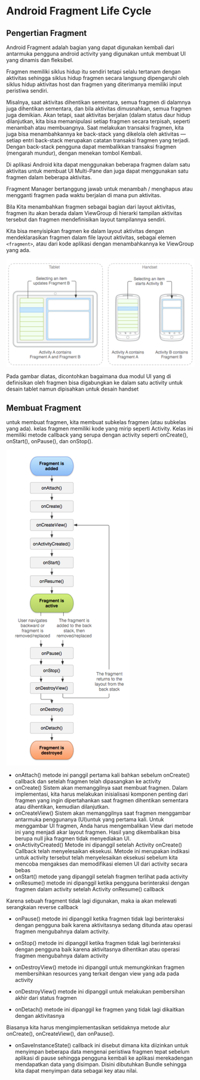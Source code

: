 # Android Fragment Life Cycle
## Pengertian Fragment

Android Fragment adalah bagian yang dapat digunakan kembali dari antarmuka pengguna android activity yang digunakan untuk membuat UI yang dinamis dan fleksibel.

Fragmen memiliki siklus hidup itu sendiri tetapi selalu tertanam dengan aktivitas sehingga siklus hidup fragmen secara langsung dipengaruhi oleh siklus hidup aktivitas host dan fragmen yang diterimanya memiliki input peristiwa sendiri.

Misalnya, saat aktivitas dihentikan sementara, semua fragmen di dalamnya juga dihentikan sementara, dan bila aktivitas dimusnahkan, semua fragmen juga demikian. Akan tetapi, saat aktivitas berjalan (dalam status daur hidup dilanjutkan, kita bisa memanipulasi setiap fragmen secara terpisah, seperti menambah atau membuangnya. Saat melakukan transaksi fragmen, kita juga bisa menambahkannya ke back-stack yang dikelola oleh aktivitas —setiap entri back-stack merupakan catatan transaksi fragmen yang terjadi. Dengan back-stack pengguna dapat membalikkan transaksi fragmen (mengarah mundur), dengan menekan tombol Kembali.

Di aplikasi Android kita dapat menggunakan beberapa fragmen dalam satu aktivitas untuk membuat UI Multi-Pane dan juga dapat menggunakan satu fragmen dalam beberapa aktivitas.

Fragment Manager bertanggung jawab untuk menambah / menghapus atau mengganti fragmen pada waktu berjalan di mana pun aktivitas.

Bila Kita menambahkan fragmen sebagai bagian dari layout aktivitas, fragmen itu akan berada dalam ViewGroup di hierarki tampilan aktivitas tersebut dan fragmen mendefinisikan layout tampilannya sendiri. 

Kita bisa menyisipkan fragmen ke dalam layout aktivitas dengan mendeklarasikan fragmen dalam file layout aktivitas, sebagai elemen `<fragment>`, atau dari kode aplikasi dengan menambahkannya ke ViewGroup yang ada. 

![frag1](images/Frag1.png)

Pada gambar diatas, dicontohkan bagaimana dua modul UI yang di definisikan oleh fragmen bisa digabungkan ke dalam satu activity untuk desain tablet namun dipisahkan untuk desain handset

## Membuat Fragment

untuk membuat fragmen, kita membuat subkelas fragmen (atau subkelas yang ada). kelas fragmen memiliki kode yang mirip seperti Activity. Kelas ini memiliki metode callback yang serupa dengan activity seperti onCreate(), onStart(), onPause(), dan onStop(). 

![frag2](images/frag2.png) 

- onAttach()
metode ini panggil pertama kali bahkan sebelum onCreate() callback dan setelah fragmen telah dipasangkan ke activity
- onCreate()
Sistem akan memanggilnya saat membuat fragmen. Dalam implementasi, kita harus melakukan inisialisasi komponen penting dari fragmen yang ingin dipertahankan saat fragmen dihentikan sementara atau dihentikan, kemudian dilanjutkan.
- onCreateView()
Sistem akan memanggilnya saat fragmen menggambar antarmuka penggunanya (UI)untuk yang pertama kali. Untuk menggambar UI fragmen, Anda harus mengembalikan View dari metode ini yang menjadi akar layout fragmen. Hasil yang dikembalikan bisa berupa null jika fragmen tidak menyediakan UI.
- onActivityCreated()
Metode ini dipanggil setelah Activity onCreate() Callback telah menyelesaikan eksekusi. Metode ini merupakan indikasi untuk activity tersebut telah menyelesaikan eksekusi sebelum kita mencoba mengakses dan memodifikasi elemen UI dari activity secara bebas
- onStart()
metode yang dipanggil setelah fragmen terlihat pada activity
- onResume()
metode ini dipanggil ketika pengguna berinteraksi dengan fragmen dalam activity setelah Activity onResume() callback

Karena sebuah fragment tidak lagi digunakan, maka ia akan melewati serangkaian reverse callback

- onPause()
metode ini dipanggil ketika fragmen tidak lagi berinteraksi dengan pengguna baik karena aktivitasnya sedang ditunda atau operasi fragmen mengubahnya dalam activity.

- onStop()
metode ini dipanggil ketika fragmen tidak lagi berinteraksi dengan pengguna baik karena aktivitasnya dihentikan atau operasi fragmen mengubahnya dalam activity

- onDestroyView()
metode ini dipanggil untuk memungkinkan fragmen membersihkan resources yang terkait dengan view yang ada pada activity

- onDestroyView()
metode ini dipanggil untuk melakukan pembersihan akhir dari status fragmen

- onDetach()
metode ini dipanggil ke fragmen yang tidak lagi dikaitkan dengan aktivitasnya

Biasanya kita harus mengimplementasikan setidaknya metode alur onCreate(), onCreateView(), dan onPause().

- onSaveInstanceState()
callback ini disebut dimana kita diizinkan untuk menyimpan beberapa data mengenai peristiwa fragmen tepat sebelum aplikasi di pause sehingga pengguna kembali ke aplikasi merekadengan mendapatkan data yang disimpan. Disini dibutuhkan Bundle sehingga kita dapat menyimpan data sebagai key atau nilai.

